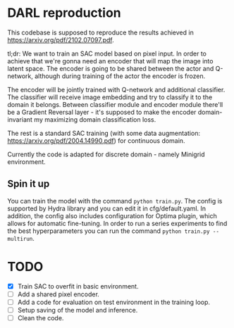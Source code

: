 # DARL reproduction
This codebase is supposed to reproduce the results achieved in https://arxiv.org/pdf/2102.07097.pdf. 

tl;dr:
We want to train an SAC model based on pixel input. In order to achieve that we're gonna need an encoder that will map the image into latent space. The encoder is going to be shared between the actor and Q-network, although during training of the actor the encoder is frozen. 

The encoder will be jointly trained with Q-network and additional classifier. The classifier will receive image embedding and try to classify it to the domain it belongs. Between classifier module and encoder module there'll be a Gradient Reversal layer - it's supposed to make the encoder domain-invariant my maximizing domain classification loss. 

The rest is a standard SAC training (with some data augmentation: https://arxiv.org/pdf/2004.14990.pdf) for continuous domain.

Currently the code is adapted for discrete domain - namely Minigrid environment.
## Spin it up
You can train the model with the command `python train.py`. The config is supported by Hydra library and you can edit it in cfg/default.yaml. In addition, the config also includes configuration for Optima plugin, which allows for automatic fine-tuning. In order to run a series experiments to find the best hyperparameters you can run the command `python train.py --multirun`.

# TODO

- [x] Train SAC to overfit in basic environment.
- [ ] Add a shared pixel encoder.
- [ ] Add a code for evaluation on test environment in the training loop.
- [ ] Setup saving of the model and inference.
- [ ] Clean the code.